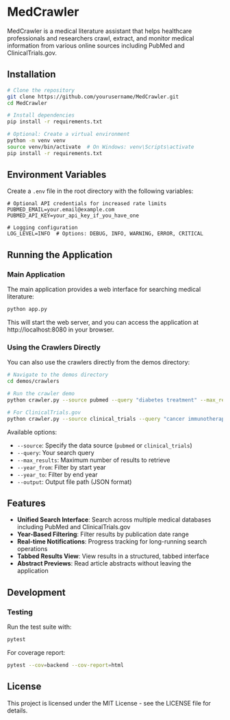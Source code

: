 # MedCrawler

MedCrawler is a medical literature assistant that helps healthcare professionals and researchers crawl, extract, and monitor medical information from various online sources including PubMed and ClinicalTrials.gov.

## Installation

```bash
# Clone the repository
git clone https://github.com/yourusername/MedCrawler.git
cd MedCrawler

# Install dependencies
pip install -r requirements.txt

# Optional: Create a virtual environment
python -m venv venv
source venv/bin/activate  # On Windows: venv\Scripts\activate
pip install -r requirements.txt
```

## Environment Variables

Create a `.env` file in the root directory with the following variables:

```
# Optional API credentials for increased rate limits
PUBMED_EMAIL=your.email@example.com
PUBMED_API_KEY=your_api_key_if_you_have_one

# Logging configuration
LOG_LEVEL=INFO  # Options: DEBUG, INFO, WARNING, ERROR, CRITICAL
```

## Running the Application

### Main Application

The main application provides a web interface for searching medical literature:

```bash
python app.py
```

This will start the web server, and you can access the application at http://localhost:8080 in your browser.

### Using the Crawlers Directly

You can also use the crawlers directly from the demos directory:

```bash
# Navigate to the demos directory
cd demos/crawlers

# Run the crawler demo
python crawler.py --source pubmed --query "diabetes treatment" --max_results 10

# For ClinicalTrials.gov
python crawler.py --source clinical_trials --query "cancer immunotherapy" --max_results 10
```

Available options:
- `--source`: Specify the data source (`pubmed` or `clinical_trials`)
- `--query`: Your search query
- `--max_results`: Maximum number of results to retrieve
- `--year_from`: Filter by start year 
- `--year_to`: Filter by end year
- `--output`: Output file path (JSON format)

## Features

- **Unified Search Interface**: Search across multiple medical databases including PubMed and ClinicalTrials.gov
- **Year-Based Filtering**: Filter results by publication date range
- **Real-time Notifications**: Progress tracking for long-running search operations
- **Tabbed Results View**: View results in a structured, tabbed interface
- **Abstract Previews**: Read article abstracts without leaving the application

## Development

### Testing

Run the test suite with:

```bash
pytest
```

For coverage report:

```bash
pytest --cov=backend --cov-report=html
```

## License

This project is licensed under the MIT License - see the LICENSE file for details.

